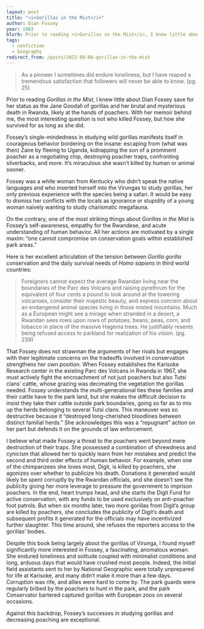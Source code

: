```yaml
---
layout: post
title: "<i>Gorillas in the Mist</i>"
author: Dian Fossey
year: 1983
blurb: Prior to reading <i>Gorillas in the Mist</i>, I knew little about Dian Fossey save for her status as the Jane Goodall of gorillas and her brutal and mysterious death in Rwanda, likely at the hands of poachers. With her memoir behind me, the most interesting question is not who killed Fossey, but how she survived for as long as she did.
tags:
  - nonfiction
  - biography
redirect_from: /posts/2022-09-06-gorillas-in-the-mist
---
```


> As a pioneer I sometimes did endure loneliness, but I have reaped a tremendous satisfaction that followers will never be able to know. (pg. 25)

Prior to reading _Gorillas in the Mist_, I knew little about Dian Fossey save for her status as the Jane Goodall of gorillas and her brutal and mysterious death in Rwanda, likely at the hands of poachers. With her memoir behind me, the most interesting question is not who killed Fossey, but how she survived for as long as she did.

Fossey’s single-mindedness in studying wild gorillas manifests itself in courageous behavior bordering on the insane: escaping from (what was then) Zaire by fleeing to Uganda, kidnapping the son of a prominent poacher as a negotiating chip, destroying poacher traps, confronting silverbacks, and more. It’s miraculous she wasn’t killed by human or animal sooner.

Fossey was a white woman from Kentucky who didn’t speak the native languages and who inserted herself into the Virungas to study gorillas, her only previous experience with the species being a safari. It would be easy to dismiss her conflicts with the locals as ignorance or stupidity of a young woman naively wanting to study charismatic megafauna.

On the contrary, one of the most striking things about _Gorillas in the Mist_ is Fossey’s self-awareness, empathy for the Rwandese, and acute understanding of human behavior. All her actions are motivated by a single maxim: “one cannot compromise on conservation goals within established park areas.”

Here is her excellent articulation of the tension between _Gorilla gorilla_ conservation and the daily survival needs of _Homo sapiens_ in third world countries:

> Foreigners cannot expect the average Rwandan living near the boundaries of the Parc des Volcans and raising pyrethrum for the equivalent of four cents a pound to look around at the towering volcanoes, consider their majestic beauty, and express concern about an endangered animal species living in those misted mountains. Much as a European might see a mirage when stranded in a desert, a Rwandan sees rows upon rows of potatoes, beans, peas, corn, and tobacco in place of the massive Hagenia trees. He justifiably resents being refused access to parkland for realization of his vision. (pg. 239)

That Fossey does not strawman the arguments of her rivals but engages with their legitimate concerns on the tradeoffs involved in conservation strengthens her own position. When Fossey establishes the Karisoke Research center in the existing Parc des Volcans in Rwanda in 1967, she must actively fight the encroachment of not just poachers but also Tutsi clans’ cattle, whose grazing was decimating the vegetation the gorillas needed. Fossey understands the multi-generational ties these families and their cattle have to the park land, but she makes the difficult decision to insist they take their cattle outside park boundaries, going so far as to mix up the herds belonging to several Tutsi clans. This maneuver was so destructive because it “destroyed long-cherished bloodlines between distinct familial herds.” She acknowledges this was a “repugnant” action on her part but defends it on the grounds of law enforcement.

I believe what made Fossey a threat to the poachers went beyond mere destruction of their traps. She possessed a combination of shrewdness and cynicism that allowed her to quickly learn from her mistakes and predict the second and third order effects of human behavior. For example, when one of the chimpanzees she loves most, Digit, is killed by poachers, she agonizes over whether to publicize his death. Donations it generated would likely be spent corruptly by the Rwandan officials, and she doesn’t see the publicity giving her more leverage to pressure the government to imprison poachers. In the end, heart trumps head, and she starts the Digit Fund for active conservation, with any funds to be used exclusively on anti-poacher foot patrols. But when six months later, two more gorillas from Digit’s group are killed by poachers, she concludes the publicity of Digit’s death and subsequent profits it generated for the officials may have incentivized further slaughter. This time around, she refuses the reporters access to the gorillas’ bodies.

Despite this book being largely about the gorillas of Virunga, I found myself significantly more interested in Fossey, a fascinating, anomalous woman. She endured loneliness and solitude coupled with minimalist conditions and long, arduous days that would have crushed most people. Indeed, the initial field assistants sent to her by National Geographic were totally unprepared for life at Karisoke, and many didn’t make it more than a few days. Corruption was rife, and allies were hard to come by. The park guards were regularly bribed by the poachers to hunt in the park, and the park Conservator bartered captured gorillas with European zoos on several occasions.

Against this backdrop, Fossey’s successes in studying gorillas and decreasing poaching are exceptional.
